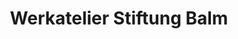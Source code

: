 ---
title: "Werkatelier Stiftung Balm"
url: /rapperswil-sg/werkatelier-stiftung-balm/
shop: Allgemein
---
